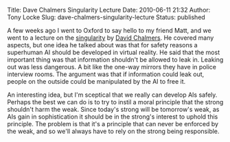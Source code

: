 Title: Dave Chalmers Singularity Lecture
Date: 2010-06-11 21:32
Author: Tony Locke
Slug: dave-chalmers-singularity-lecture
Status: published

A few weeks ago I went to Oxford to say hello to my friend Matt, and we went to a lecture on the [singularity](http://en.wikipedia.org/wiki/Technological_singularity) by [David Chalmers](http://en.wikipedia.org/wiki/David_Chalmers). He covered many aspects, but one idea he talked about was that for safety reasons a superhuman AI should be developed in virtual reality. He said that the most important thing was that information shouldn't be allowed to leak in. Leaking out was less dangerous. A bit like the one-way mirrors they have in police interview rooms. The argument was that if information could leak out, people on the outside could be manipulated by the AI to free it.

An interesting idea, but I'm sceptical that we really can develop AIs safely. Perhaps the best we can do is to try to instil a moral principle that the strong shouldn't harm the weak. Since today's strong will be tomorrow's weak, as AIs gain in sophistication it should be in the strong's interest to uphold this principle. The problem is that it's a principle that can never be enforced by the weak, and so we'll always have to rely on the strong being responsible.
